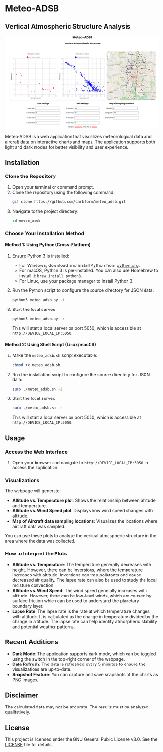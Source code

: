 # Meteo-ADSB

## Vertical Atmospheric Structure Analysis 

![Bengaluru](html/meteo.png)

Meteo-ADSB is a web application that visualizes meteorological data and aircraft data on interactive charts and maps. The application supports both light and dark modes for better visibility and user experience.

## Installation

### Clone the Repository

1. Open your terminal or command prompt.
2. Clone the repository using the following command:
    ```sh
    git clone https://github.com/carbform/meteo_adsb.git
    ```
3. Navigate to the project directory:
    ```sh
    cd meteo_adsb
    ```

### Choose Your Installation Method

#### Method 1: Using Python (Cross-Platform)

1. Ensure Python 3 is installed:
    - For Windows, download and install Python from [python.org](https://www.python.org/downloads/).
    - For macOS, Python 3 is pre-installed. You can also use Homebrew to install it: `brew install python3`.
    - For Linux, use your package manager to install Python 3.

2. Run the Python script to configure the source directory for JSON data:
    ```sh
    python3 meteo_adsb.py -i
    ```

3. Start the local server:
    ```sh
    python3 meteo_adsb.py -r
    ```
    This will start a local server on port 5050, which is accessible at `http://DEVICE_LOCAL_IP:5050`.

#### Method 2: Using Shell Script (Linux/macOS)

1. Make the `meteo_adsb.sh` script executable:
    ```sh
    chmod +x meteo_adsb.sh
    ```

2. Run the installation script to configure the source directory for JSON data:
    ```sh
    sudo ./meteo_adsb.sh -i
    ```

3. Start the local server:
    ```sh
    sudo ./meteo_adsb.sh -r
    ```
    This will start a local server on port 5050, which is accessible at `http://DEVICE_LOCAL_IP:5050`.

## Usage

### Access the Web Interface

1. Open your browser and navigate to `http://DEVICE_LOCAL_IP:5050` to access the application.

### Visualizations

The webpage will generate:
- **Altitude vs. Temperature plot**: Shows the relationship between altitude and temperature.
- **Altitude vs. Wind Speed plot**: Displays how wind speed changes with altitude.
- **Map of Aircraft data sampling locations**: Visualizes the locations where aircraft data was sampled.

You can use these plots to analyze the vertical atmospheric structure in the area where the data was collected.

### How to Interpret the Plots

- **Altitude vs. Temperature**: The temperature generally decreases with height. However, there can be inversions, where the temperature increases with altitude. Inversions can trap pollutants and cause decreased air quality. The lapse rate can also be used to study the local moisture convection.
- **Altitude vs. Wind Speed**: The wind speed generally increases with altitude. However, there can be low-level winds, which are caused by surface friction which can be used to understand the planetary boundary layer.
- **Lapse Rate**: The lapse rate is the rate at which temperature changes with altitude. It is calculated as the change in temperature divided by the change in altitude. The lapse rate can help identify atmospheric stability and potential weather patterns.

## Recent Additions

- **Dark Mode**: The application supports dark mode, which can be toggled using the switch in the top-right corner of the webpage.
- **Data Refresh**: The data is refreshed every 5 minutes to ensure the visualizations are up-to-date.
- **Snapshot Feature**: You can capture and save snapshots of the charts as PNG images.

## Disclaimer

The calculated data may not be accurate. The results must be analyzed qualitatively.

## License

This project is licensed under the GNU General Public License v3.0. See the [LICENSE](LICENSE) file for details.
